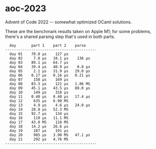 # aoc-2023

Advent of Code 2022 -- somewhat optimized OCaml solutions.

These are the benchmark results taken on Apple M1; for some problems, there's a shared parsing
step that's used in both parts.

```
  day       part 1    part 2    parse
------------------------------------------
  day 01    70.0 μs    127 μs
  day 02     7.8 μs   10.1 μs    136 μs
  day 03    89.1 μs   64.7 μs
  day 04    39.4 μs   40.9 μs    0.8 μs
  day 05     2.1 μs   31.9 μs   29.0 μs
  day 06    0.17 μs   0.16 μs   0.21 μs
  day 07     158 μs    169 μs
  day 08    83.3 μs    121 μs   1.86 MS
  day 09    45.1 μs   43.5 μs   88.0 μs
  day 10     149 μs    318 μs
  day 11    0.40 μs   0.40 μs   17.4 μs
  day 12     635 μs   6.90 MS
  day 13     4.9 μs    4.6 μs   24.0 μs
  day 14    28.8 μs   52.3 MS
  day 15    92.7 μs    134 μs
  day 16     119 μs   11.1 MS
  day 17    43.0 MS    118 MS
  day 18    14.2 μs   26.6 μs
  day 19     187 μs    191 μs
  day 20     985 μs   3.90 MS   47.1 μs
  day 21     292 μs   4.76 MS
------------------------------------------
```
